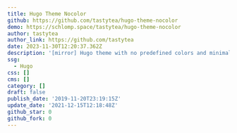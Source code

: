 ```yaml
---
title: Hugo Theme Nocolor
github: https://github.com/tastytea/hugo-theme-nocolor
demo: https://schlomp.space/tastytea/hugo-theme-nocolor
author: tastytea
author_link: https://github.com/tastytea
date: 2023-11-30T12:20:37.362Z
description: '[mirror] Hugo theme with no predefined colors and minimal styling.'
ssg:
  - Hugo
css: []
cms: []
category: []
draft: false
publish_date: '2019-11-20T23:19:15Z'
update_date: '2021-12-15T12:18:48Z'
github_star: 0
github_fork: 0
---
```

